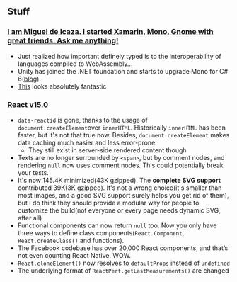 ## Stuff

### [I am Miguel de Icaza. I started Xamarin, Mono, Gnome with great friends. Ask me anything!](https://www.reddit.com/r/programmerchat/comments/4dxpcp/i_am_miguel_de_icaza_i_started_xamarin_mono_gnome/)

* Just realized how important definely typed is to the interoperability of languages compiled to WebAssembly...
* Unity has joined the .NET foundation and starts to upgrade Mono for C# 6([blog](http://blogs.unity3d.com/2016/04/01/unity-joins-the-net-foundation/)).
* [This](http://websharper.com/) looks absolutely fantastic

### [React v15.0](https://facebook.github.io/react/blog/2016/04/07/react-v15.html)

* `data-reactid` is gone, thanks to the usage of `document.createElement`over `innerHTML`. Historically `innerHTML` has been faster, but it's not that true now. Besides, `document.createElement` makes data caching much easier and less error-prone.
  * They still exist in server-side rendered content though
* Texts are no longer surrounded by `<span>`, but by comment nodes, and rendering `null` now uses comment nodes. This could potentially break your tests.
* It's now 145.4K minimized(43K gzipped). The **complete SVG support** contributed 39K(3K gzipped). It's not a wrong choice(it's smaller than most images, and a good SVG support surely helps you get rid of them), but I do think they should provide a modular way for people to customize the build(not everyone or every page needs dynamic SVG, after all)
* Functional components can now return `null` too. Now you only have three ways to define class components(`React.Component`, `React.createClass()` and functions).
* The Facebook codebase has over 20,000 React components, and that’s not even counting React Native. WOW.
* `React.cloneElement()` now resolves to `defaultProps` instead of `undefined`
* The underlying format of `ReactPerf.getLastMeasurements()` are changed
